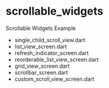 # scrollable_widgets

Scrollable Widgets Example

- single_child_scroll_view.dart
- list_view_screen.dart
- refresh_indicator_screen.dart
- reorderable_list_view_screen.dart
- grid_view_screen.dart
- scrollbar_screen.dart
- custom_scroll_view_screen.dart
